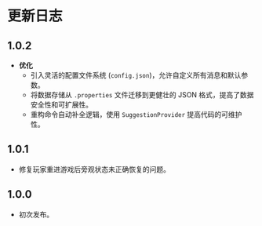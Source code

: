# 更新日志

## 1.0.2
- **优化**
  - 引入灵活的配置文件系统 (`config.json`)，允许自定义所有消息和默认参数。
  - 将数据存储从 `.properties` 文件迁移到更健壮的 JSON 格式，提高了数据安全性和可扩展性。
  - 重构命令自动补全逻辑，使用 `SuggestionProvider` 提高代码的可维护性。

## 1.0.1
- 修复玩家重进游戏后旁观状态未正确恢复的问题。

## 1.0.0
- 初次发布。
